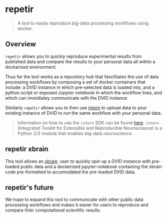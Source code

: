 # **repetir**
> A tool to easily reproduce big-data processing workflows using docker.

## Overview 

`repetir` allows you to quickly reproduce experimental results from published data and compare the results to your personal data all within a dockarized environment. 

Thus far the tool works as a repository hub that fascilitates the use of data processing workflows by composing a set of docker containers that include: a DVID instance in which pre-selected data is loaded into, and a python script or exposed Jupyter notebook in which the workflow lives, and which can immidiatey communicate with the DVID instance. 

Similarly `repetir` allows you to then use [intern](https://github.com/jhuapl-boss/intern) to upload data to your existing instance of DVID to run the same workflow with your personal data. 
> Information on how to use the `intern` SDK can be found [here](https://github.com/jhuapl-boss/intern). `intern` (Integrated Toolkit for Extensible and Reproducible Neuroscience) is a Python 2/3 module that enables big-data neuroscience. 

## repetir xbrain
This tool allows an [xbrain](http://luisrodriguezeng.com/). user to quickly spin up a DVID instance with pre-loaded public data and a dockerized jupyter-notebook containing the xbrain code pre-formatted to accomodated the pre-loaded DVID data. 




## repetir's future
We hope to expand this tool to communicate with other public data processing workflows and makes it easier for users to reproduce and compare thier computational scientific results. 
